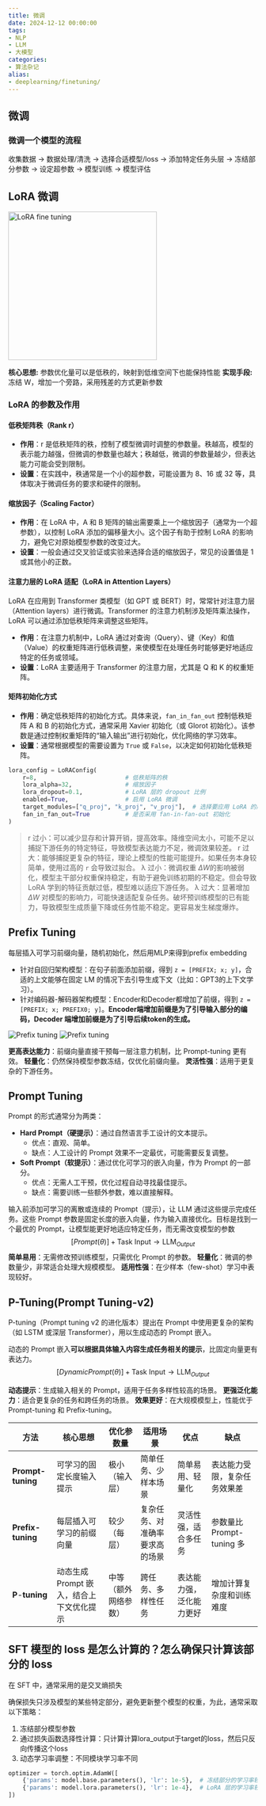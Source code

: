 ```yaml
---
title: 微调
date: 2024-12-12 00:00:00
tags:
- NLP
- LLM 
- 大模型
categories:
- 算法杂记
alias:
- deeplearning/finetuning/
---
```


## 微调

### 微调一个模型的流程
收集数据 $\rightarrow$ 数据处理/清洗 $\rightarrow$ 选择合适模型/loss $\rightarrow$ 添加特定任务头层 $\rightarrow$ 冻结部分参数 $\rightarrow$ 设定超参数 $\rightarrow$ 模型训练 $\rightarrow$ 模型评估

## LoRA 微调

<img src="fine_tuning/lora.png" title="LoRA fine tuning" width="300"/>

**核心思想:** 参数优化量可以是低秩的，映射到低维空间下也能保持性能
**实现手段:** 冻结 W，增加一个旁路，采用残差的方式更新参数

### LoRA 的参数及作用

#### 低秩矩阵秩（Rank r）

- **作用**：r 是低秩矩阵的秩，控制了模型微调时调整的参数量。秩越高，模型的表示能力越强，但微调的参数量也越大；秩越低，微调的参数量越少，但表达能力可能会受到限制。
- **设置**：在实践中，秩通常是一个小的超参数，可能设置为 8、16 或 32 等，具体取决于微调任务的要求和硬件的限制。

#### 缩放因子（Scaling Factor）

- **作用**：在 LoRA 中，A 和 B 矩阵的输出需要乘上一个缩放因子（通常为一个超参数），以控制 LoRA 添加的偏移量大小。这个因子有助于控制 LoRA 的影响力，避免它对原始模型参数的改变过大。
- **设置**：一般会通过交叉验证或实验来选择合适的缩放因子，常见的设置值是 1 或其他小的正数。

#### 注意力层的 LoRA 适配（LoRA in Attention Layers）

LoRA 在应用到 Transformer 类模型（如 GPT 或 BERT）时，常常针对注意力层（Attention layers）进行微调。Transformer 的注意力机制涉及矩阵乘法操作，LoRA 可以通过添加低秩矩阵来调整这些矩阵。

- **作用**：在注意力机制中，LoRA 通过对查询（Query）、键（Key）和值（Value）的权重矩阵进行低秩调整，来使模型在处理任务时能够更好地适应特定的任务或领域。
- **设置**：LoRA 主要适用于 Transformer 的注意力层，尤其是 Q 和 K 的权重矩阵。

#### 矩阵初始化方式

- **作用**：确定低秩矩阵的初始化方式。具体来说，`fan_in_fan_out` 控制低秩矩阵 A 和 B 的初始化方式，通常采用 Xavier 初始化（或 Glorot 初始化）。该参数是通过控制权重矩阵的“输入输出”进行初始化，优化网络的学习效率。
- **设置**：通常根据模型的需要设置为 `True` 或 `False`，以决定如何初始化低秩矩阵。

```python
lora_config = LoRAConfig(
    r=8,                         # 低秩矩阵的秩
    lora_alpha=32,               # 缩放因子
    lora_dropout=0.1,            # LoRA 层的 dropout 比例
    enabled=True,                # 启用 LoRA 微调
    target_modules=["q_proj", "k_proj", "v_proj"],  # 选择要应用 LoRA 的层
    fan_in_fan_out=True          # 是否采用 fan-in-fan-out 初始化
)
```
> r 过小：可以减少显存和计算开销，提高效率。降维空间太小，可能不足以捕捉下游任务的特定特征，导致模型表达能力不足，微调效果较差。
r 过大：能够捕捉更复杂的特征，理论上模型的性能可能提升。如果任务本身较简单，使用过高的 `r` 会导致过拟合。
λ 过小：微调权重 $\Delta W$​ 的影响被弱化，模型主干部分权重保持稳定，有助于避免训练初期的不稳定。但会导致LoRA 学到的特征贡献过低，模型难以适应下游任务。
λ 过大：显著增加 $\Delta W$ 对模型的影响力，可能快速适配复杂任务。破坏预训练模型的已有能力，导致模型生成质量下降或任务性能不稳定。更容易发生梯度爆炸。

## Prefix Tuning

每层插入可学习前缀向量，随机初始化，然后用MLP来得到prefix embedding

- 针对自回归架构模型：在句子前面添加前缀，得到 `z = [PREFIX; x; y]`，合适的上文能够在固定 LM 的情况下去引导生成下文（比如：GPT3的上下文学习）。
- 针对编码器-解码器架构模型：Encoder和Decoder都增加了前缀，得到 `z = [PREFIX; x; PREFIX0; y]`。**Encoder端增加前缀是为了引导输入部分的编码，Decoder 端增加前缀是为了引导后续token的生成。**

<img src="fine_tuning/prefix1.jpg" title="Prefix tuning"/>

<img src="fine_tuning/prefix2.jpg" title="Prefix tuning"/>

**更高表达能力**：前缀向量直接干预每一层注意力机制，比 Prompt-tuning 更有效。
**轻量化**：仍然保持模型参数冻结，仅优化前缀向量。
**灵活性强**：适用于更复杂的下游任务。

## Prompt Tuning

Prompt 的形式通常分为两类：
- **Hard Prompt（硬提示）**：通过自然语言手工设计的文本提示。
    - 优点：直观、简单。
    - 缺点：人工设计的 Prompt 效果不一定最优，可能需要反复调整。
- **Soft Prompt（软提示）**：通过优化可学习的嵌入向量，作为 Prompt 的一部分。
    - 优点：无需人工干预，优化过程自动寻找最佳提示。
    - 缺点：需要训练一些额外参数，难以直接解释。

输入前添加可学习的离散或连续的 Prompt（提示），让 LLM 通过这些提示完成任务。这些 Prompt 参数是固定长度的嵌入向量，作为输入直接优化。目标是找到一个最优的 Prompt，让模型能更好地适应特定任务，而无需改变模型的参数
$$
[Prompt(\theta)] + \text{Task Input} \rightarrow \text{LLM}_{Output}
$$
**简单易用**：无需修改预训练模型，只需优化 Prompt 的参数。
**轻量化**：微调的参数量少，非常适合处理大规模模型。
**适用性强**：在少样本（few-shot）学习中表现较好。

## P-Tuning(Prompt Tuning-v2)

P-tuning（Prompt tuning v2 的进化版本）提出在 Prompt 中使用更复杂的架构（如 LSTM 或深层 Transformer），用以生成动态的 Prompt 嵌入。

动态的 Prompt 嵌入**可以根据具体输入内容生成任务相关的提示**，比固定向量更有表达力。
$$
[Dynamic Prompt(θ)] + \text{Task Input} → \text{LLM}_{Output}
$$

**动态提示**：生成输入相关的 Prompt，适用于任务多样性较高的场景。
**更强泛化能力**：适合更复杂的任务和跨任务的场景。
**效果更好**：在大规模模型上，性能优于 Prompt-tuning 和 Prefix-tuning。

| **方法**          | **核心思想**                             | **优化参数量**       | **适用场景**                   | **优点**                 | **缺点**                     |
| ----------------- | ---------------------------------------- | -------------------- | ------------------------------ | ------------------------ | ---------------------------- |
| **Prompt-tuning** | 可学习的固定长度输入提示                 | 极小（输入层）       | 简单任务、少样本场景           | 简单易用、轻量化         | 表达能力受限，复杂任务效果差 |
| **Prefix-tuning** | 每层插入可学习的前缀向量                 | 较少（每层）         | 复杂任务、对准确率要求高的场景 | 灵活性强，适合多任务     | 参数量比 Prompt-tuning 多    |
| **P**-**tuning**  | 动态生成 Prompt 嵌入，结合上下文优化提示 | 中等（额外网络参数） | 跨任务、多样性任务             | 表达能力强，泛化能力更好 | 增加计算复杂度和训练难度     |

## SFT 模型的 loss 是怎么计算的？怎么确保只计算该部分的 loss

在 SFT 中，通常采用的是交叉熵损失

确保损失只涉及模型的某些特定部分，避免更新整个模型的权重，为此，通常采取以下策略：

1. 冻结部分模型参数
2. 通过损失函数选择性计算：只计算计算lora_output于target的loss，然后只反向传播这个loss
3. 动态学习率调整：不同模块学习率不同

```python
optimizer = torch.optim.AdamW([
    {'params': model.base.parameters(), 'lr': 1e-5},  # 冻结部分的学习率较小
    {'params': model.lora.parameters(), 'lr': 1e-4},  # LoRA 层的学习率较大
])
```
